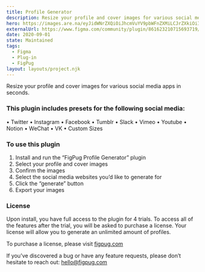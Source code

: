 ```yaml
---
title: Profile Generator
description: Resize your profile and cover images for various social media apps in seconds.
hero: https://images.are.na/eyJidWNrZXQiOiJhcmVuYV9pbWFnZXMiLCJrZXkiOiIxMDk5MDcxOS9vcmlnaW5hbF81MjUxYWZlMjU5NTZhYjQ1NjllNWE3MTY2OTdmMjk1ZS5wbmciLCJlZGl0cyI6eyJyZXNpemUiOnsid2lkdGgiOjE4MDAsImhlaWdodCI6MTgwMCwiZml0IjoiaW5zaWRlIiwid2l0aG91dEVubGFyZ2VtZW50Ijp0cnVlfSwid2VicCI6eyJxdWFsaXR5Ijo5MH0sInJvdGF0ZSI6bnVsbCwianBlZyI6eyJxdWFsaXR5Ijo5MH19fQ==?bc=0
externalUrl: https://www.figma.com/community/plugin/861623210715693719/FigPug-Profile-Generator
date: 2020-09-01
state: Maintained
tags:
  - Figma
  - Plug-in
  - FigPug
layout: layouts/project.njk
---
```


Resize your profile and cover images for various social media apps in seconds.

### This plugin includes presets for the following social media:

• Twitter
• Instagram
• Facebook
• Tumblr
• Slack
• Vimeo
• Youtube
• Notion
• WeChat
• VK
• Custom Sizes

### To use this plugin

1.  Install and run the “FigPug Profile Generator” plugin
2.  Select your profile and cover images
3.  Confirm the images
4.  Select the social media websites you’d like to generate for
5.  Click the “generate” button
6.  Export your images

### License

Upon install, you have full access to the plugin for 4 trials. To access all of the features after the trial, you will be asked to purchase a license. Your license will allow you to generate an unlimited amount of profiles.

To purchase a license, please visit [figpug.com](https://figpug.com)

If you’ve discovered a bug or have any feature requests, please don’t hesitate to reach out: hello@figpug.com
